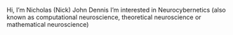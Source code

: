 Hi, I’m Nicholas (Nick) John Dennis
I’m interested in Neurocybernetics (also known as computational neuroscience, theoretical neuroscience or mathematical neuroscience)
